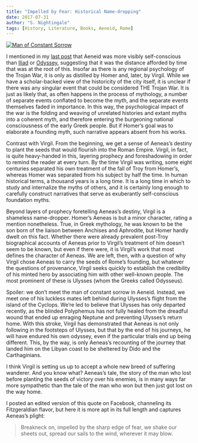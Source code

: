 ```yaml
---
title: "Impelled by Fear: Historical Name-dropping"
date: 2017-07-31
author: "S. Nightingale"
tags: [History, Literature, Books, Aeneid, Rome]
---
```

[![Man of Constant Sorrow](http://img.youtube.com/vi/meCZ5hWNRFU/0.jpg)](https://youtu.be/meCZ5hWNRFU "Man of Constant Sorrow")

I mentioned in my [last post](blog/sorrow-unspeakable-sorrow) that Aeneid was more visibly self-conscious than [Iliad](blog/sing-the-rage-the-iliad) or [Odyssey](blog/sing-the-rage-2-the-odyssey), suggesting that it was the distance afforded by time that was at the root of this. Insofar as there is any regional psychology of the Trojan War, it is only as distilled by Homer and, later, by Virgil. While we have a scholar-backed view of the historicity of the city itself, it is unclear if there was any singular event that could be considered THE Trojan War. It is just as likely that, as often happens in the process of mythology, a number of separate events conflated to become the myth, and the separate events themselves faded in importance. In this way, the psychological impact of the war is the folding and weaving of unrelated histories and extant myths into a coherent myth, and therefore entering the burgeoning national consciousness of the early Greek people. But if Homer’s goal was to elaborate a founding myth, such narrative appears absent from his works.

Contrast with Virgil. From the beginning, we get a sense of Aeneas’s destiny to plant the seeds that would flourish into the Roman Empire. Virgil, in fact, is quite heavy-handed in this, layering prophecy and foreshadowing in order to remind the reader at every turn. By the time Virgil was writing, some eight centuries separated his own treatment of the fall of Troy from Homer’s, whereas Homer was separated from his subject by half the time. In human historical terms, a thousand years is a long time. It is a long time in which to study and internalize the myths of others, and it is certainly long enough to carefully construct narratives that serve as exuberantly self-conscious foundation myths.

Beyond layers of prophecy foretelling Aeneas’s destiny, Virgil is a shameless name-dropper. Homer’s Aeneas is but a minor character, rating a mention nonetheless. True, in Greek mythology, he was known to be the son born of the liaison between Anchises and Aphrodite, but Homer hardly dwelt on this fact. Whether there were already prevalent post-Troy biographical accounts of Aeneas prior to Virgil’s treatment of him doesn’t seem to be known, but even if there were, it is Virgil’s work that most defines the character of Aeneas. We are left, then, with a question of why Virgil chose Aeneas to carry the seeds of Rome’s founding, but whatever the questions of provenance, Virgil seeks quickly to establish the credibility of his minted hero by associating him with other well-known people. The most prominent of these is Ulysses (whom the Greeks called Odysseus).

Spoiler: we don’t meet the man of constant sorrow in Aeneid. Instead, we meet one of his luckless mates left behind during Ulysses’s flight from the island of the Cyclops. We’re led to believe that Ulysses has only departed recently, as the blinded Polyphemus has not fully healed from the dreadful wound that ended up enraging Neptune and preventing Ulysses’s return home. With this stroke, Virgil has demonstrated that Aeneas is not only following in the footsteps of Ulysses, but that by the end of his journeys, he will have endured his own odyssey, even if the particular trials end up being different. This, by the way, is only Aeneas’s recounting of the journey that landed him on the Libyan coast to be sheltered by Dido and the Carthaginians.

I think Virgil is setting us up to accept a whole new breed of suffering wanderer. And you know what? Aeneas’s tale, the story of the man who lost before planting the seeds of victory over his enemies, is in many ways far more sympathetic than the tale of the man who won but then just got lost on the way home.

I posted an edited version of this quote on Facebook, channeling its Fitzgeraldian flavor, but here it is more apt in its full length and captures Aeneas’s plight:
> Breakneck on, impelled by the sharp edge of fear, we shake our sheets out, spread our sails to the wind, wherever it may blow.
